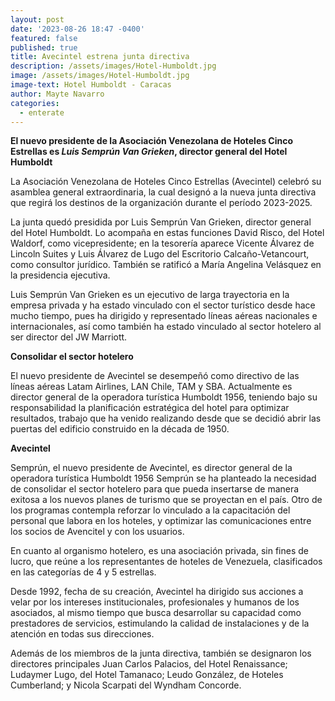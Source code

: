 ```yaml
---
layout: post
date: '2023-08-26 18:47 -0400'
featured: false
published: true
title: Avecintel estrena junta directiva
description: /assets/images/Hotel-Humboldt.jpg
image: /assets/images/Hotel-Humboldt.jpg
image-text: Hotel Humboldt - Caracas
author: Mayte Navarro
categories:
  - enterate
---
```

**El nuevo presidente de la Asociación Venezolana de Hoteles Cinco Estrellas es _Luis Semprún Van Grieken_, director general del Hotel Humboldt**

La Asociación Venezolana de Hoteles Cinco Estrellas (Avecintel) celebró su asamblea general extraordinaria, la cual designó a la nueva junta directiva que regirá los destinos de la organización durante el período 2023-2025.

La junta quedó presidida por Luis Semprún Van Grieken, director general del Hotel Humboldt. Lo acompaña en estas funciones David Risco, del Hotel Waldorf, como vicepresidente; en la tesorería aparece Vicente Álvarez de Lincoln Suites y Luis Álvarez de Lugo del Escritorio Calcaño-Vetancourt, como consultor jurídico. También se ratificó a María Angelina Velásquez en la presidencia ejecutiva.

Luis Semprún Van Grieken es un ejecutivo de larga trayectoria en la empresa privada y ha estado vinculado con el sector turístico desde hace mucho tiempo, pues ha dirigido y representado líneas aéreas nacionales e internacionales, así como también ha estado vinculado al sector hotelero al ser director del JW Marriott.

**Consolidar el sector hotelero**

El nuevo presidente de Avecintel se desempeñó como directivo de las líneas aéreas Latam Airlines, LAN Chile, TAM y SBA. Actualmente es director general de la operadora turística Humboldt 1956, teniendo bajo su responsabilidad la planificación estratégica del hotel para optimizar resultados, trabajo que ha venido realizando desde que se decidió abrir las puertas del edificio construido en la década de 1950.

**Avecintel**

Semprún, el nuevo presidente de Avecintel, es director general de la operadora turística Humboldt 1956
Semprún se ha planteado la necesidad de consolidar el sector hotelero para que pueda insertarse de manera exitosa a los nuevos planes de turismo que se proyectan en el país. Otro de los programas contempla reforzar lo vinculado a la capacitación del personal que labora en los hoteles, y optimizar las comunicaciones entre los socios de Avencitel y con los usuarios.

En cuanto al organismo hotelero, es una asociación privada, sin fines de lucro, que reúne a los representantes de hoteles de Venezuela, clasificados en las categorías de 4 y 5 estrellas.

Desde 1992, fecha de su creación, Avecintel ha dirigido sus acciones a velar por los intereses institucionales, profesionales y humanos de los asociados, al mismo tiempo que busca desarrollar su capacidad como prestadores de servicios, estimulando la calidad de instalaciones y de la atención en todas sus direcciones.

Además de los miembros de la junta directiva, también se designaron los directores principales Juan Carlos Palacios, del Hotel Renaissance; Ludaymer Lugo, del Hotel Tamanaco; Leudo González, de Hoteles Cumberland; y Nicola Scarpati del Wyndham Concorde.
